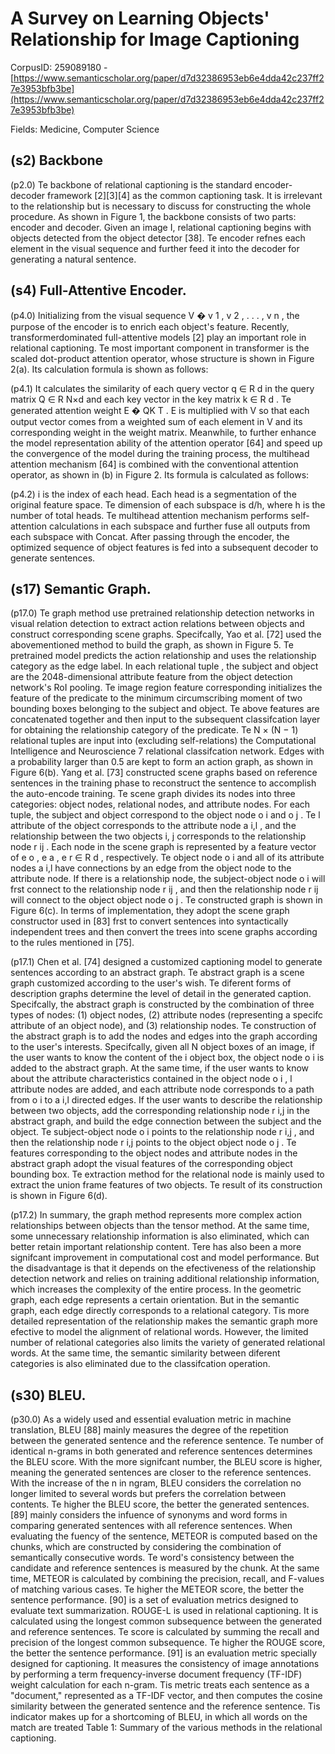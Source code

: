 # A Survey on Learning Objects' Relationship for Image Captioning

CorpusID: 259089180 - [https://www.semanticscholar.org/paper/d7d32386953eb6e4dda42c237ff27e3953bfb3be](https://www.semanticscholar.org/paper/d7d32386953eb6e4dda42c237ff27e3953bfb3be)

Fields: Medicine, Computer Science

## (s2) Backbone
(p2.0) Te backbone of relational captioning is the standard encoder-decoder framework [2][3][4] as the common captioning task. It is irrelevant to the relationship but is necessary to discuss for constructing the whole procedure. As shown in Figure 1, the backbone consists of two parts: encoder and decoder. Given an image I, relational captioning begins with objects detected from the object detector [38]. Te encoder refnes each element in the visual sequence and further feed it into the decoder for generating a natural sentence.
## (s4) Full-Attentive Encoder.
(p4.0) Initializing from the visual sequence V � v 1 , v 2 , . . . , v n , the purpose of the encoder is to enrich each object's feature. Recently, transformerdominated full-attentive models [2] play an important role in relational captioning. Te most important component in transformer is the scaled dot-product attention operator, whose structure is shown in Figure 2(a). Its calculation formula is shown as follows:

(p4.1) It calculates the similarity of each query vector q ∈ R d in the query matrix Q ∈ R N×d and each key vector in the key matrix k ∈ R d . Te generated attention weight E � QK T . E is multiplied with V so that each output vector comes from a weighted sum of each element in V and its corresponding weight in the weight matrix. Meanwhile, to further enhance the model representation ability of the attention operator [64] and speed up the convergence of the model during the training process, the multihead attention mechanism [64] is combined with the conventional attention operator, as shown in (b) in Figure 2. Its formula is calculated as follows:

(p4.2) i is the index of each head. Each head is a segmentation of the original feature space. Te dimension of each subspace is d/h, where h is the number of total heads. Te multihead attention mechanism performs self-attention calculations in each subspace and further fuse all outputs from each subspace with Concat. After passing through the encoder, the optimized sequence of object features is fed into a subsequent decoder to generate sentences.
## (s17) Semantic Graph.
(p17.0) Te graph method use pretrained relationship detection networks in visual relation detection to extract action relations between objects and construct corresponding scene graphs. Specifcally, Yao et al. [72] used the abovementioned method to build the graph, as shown in Figure 5. Te pretrained model predicts the action relationship and uses the relationship category as the edge label. In each relational tuple <subject-predicate-object>, the subject and object are the 2048-dimensional attribute feature from the object detection network's RoI pooling. Te image region feature corresponding initializes the feature of the predicate to the minimum circumscribing moment of two bounding boxes belonging to the subject and object. Te above features are concatenated together and then input to the subsequent classifcation layer for obtaining the relationship category of the predicate. Te N × (N − 1) relational tuples are input into (excluding self-relations) the Computational Intelligence and Neuroscience 7 relational classifcation network. Edges with a probability larger than 0.5 are kept to form an action graph, as shown in Figure 6(b). Yang et al. [73] constructed scene graphs based on reference sentences in the training phase to reconstruct the sentence to accomplish the auto-encode training. Te scene graph divides its nodes into three categories: object nodes, relational nodes, and attribute nodes. For each <subjectpredicate-object> tuple, the subject and object correspond to the object node o i and o j . Te l attribute of the object corresponds to the attribute node a i,l , and the relationship between the two objects i, j corresponds to the relationship node r ij . Each node in the scene graph is represented by a feature vector of e o , e a , e r ∈ R d , respectively. Te object node o i and all of its attribute nodes a i,l have connections by an edge from the object node to the attribute node. If there is a relationship node, the subject-object node o i will frst connect to the relationship node r ij , and then the relationship node r ij will connect to the object object node o j . Te constructed graph is shown in Figure 6(c). In terms of implementation, they adopt the scene graph constructor used in [83] frst to convert sentences into syntactically independent trees and then convert the trees into scene graphs according to the rules mentioned in [75].

(p17.1) Chen et al. [74] designed a customized captioning model to generate sentences according to an abstract graph. Te abstract graph is a scene graph customized according to the user's wish. Te diferent forms of description graphs determine the level of detail in the generated caption. Specifcally, the abstract graph is constructed by the combination of three types of nodes: (1) object nodes, (2) attribute nodes (representing a specifc attribute of an object node), and (3) relationship nodes. Te construction of the abstract graph is to add the nodes and edges into the graph according to the user's interests. Specifcally, given all N object boxes of an image, if the user wants to know the content of the i object box, the object node o i is added to the abstract graph. At the same time, if the user wants to know about the attribute characteristics contained in the object node o i , l attribute nodes are added, and each attribute node corresponds to a path from o i to a i,l directed edges. If the user wants to describe the relationship between two objects, add the corresponding relationship node r i,j in the abstract graph, and build the edge connection between the subject and the object. Te subject-object node o i points to the relationship node r i,j , and then the relationship node r i,j points to the object object node o j . Te features corresponding to the object nodes and attribute nodes in the abstract graph adopt the visual features of the corresponding object bounding box. Te extraction method for the relational node is mainly used to extract the union frame features of two objects. Te result of its construction is shown in Figure 6(d).

(p17.2) In summary, the graph method represents more complex action relationships between objects than the tensor method. At the same time, some unnecessary relationship information is also eliminated, which can better retain important relationship content. Tere has also been a more signifcant improvement in computational cost and model performance. But the disadvantage is that it depends on the efectiveness of the relationship detection network and relies on training additional relationship information, which increases the complexity of the entire process. In the geometric graph, each edge represents a certain orientation. But in the semantic graph, each edge directly corresponds to a relational category. Tis more detailed representation of the relationship makes the semantic graph more efective to model the alignment of relational words. However, the limited number of relational categories also limits the variety of generated relational words. At the same time, the semantic similarity between diferent categories is also eliminated due to the classifcation operation.
## (s30) BLEU.
(p30.0) As a widely used and essential evaluation metric in machine translation, BLEU [88] mainly measures the degree of the repetition between the generated sentence and the reference sentence. Te number of identical n-grams in both generated and reference sentences determines the BLEU score. With the more signifcant number, the BLEU score is higher, meaning the generated sentences are closer to the reference sentences. With the increase of the n in ngram, BLEU considers the correlation no longer limited to several words but prefers the correlation between contents. Te higher the BLEU score, the better the generated sentences. [89] mainly considers the infuence of synonyms and word forms in comparing generated sentences with all reference sentences. When evaluating the fuency of the sentence, METEOR is computed based on the chunks, which are constructed by considering the combination of semantically consecutive words. Te word's consistency between the candidate and reference sentences is measured by the chunk. At the same time, METEOR is calculated by combining the precision, recall, and F-values of matching various cases. Te higher the METEOR score, the better the sentence performance. [90] is a set of evaluation metrics designed to evaluate text summarization. ROUGE-L is used in relational captioning. It is calculated using the longest common subsequence between the generated and reference sentences. Te score is calculated by summing the recall and precision of the longest common subsequence. Te higher the ROUGE score, the better the sentence performance. [91] is an evaluation metric specially designed for captioning. It measures the consistency of image annotations by performing a term frequency-inverse document frequency (TF-IDF) weight calculation for each n-gram. Tis metric treats each sentence as a "document," represented as a TF-IDF vector, and then computes the cosine similarity between the generated sentence and the reference sentence. Tis indicator makes up for a shortcoming of BLEU, in which all words on the match are treated Table 1: Summary of the various methods in the relational captioning.
